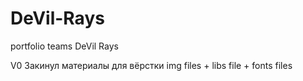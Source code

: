 # DeVil-Rays
portfolio teams DeVil Rays

V0
Закинул материалы для вёрстки
img files + libs file + fonts files